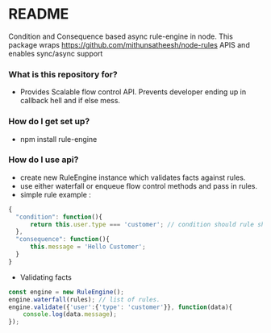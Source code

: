# README #

Condition and Consequence based async rule-engine in node.
This package wraps https://github.com/mithunsatheesh/node-rules APIS and enables sync/async support

### What is this repository for? ###

* Provides Scalable flow control API. Prevents developer ending up in callback hell and if else mess.


### How do I get set up? ###

* npm install rule-engine

### How do I use api? ###

* create new RuleEngine instance which validates facts against rules.
* use either waterfall or enqueue flow control methods and pass in rules.
* simple rule example :
```javascript
{
  "condition": function(){
      return this.user.type === 'customer'; // condition should rule should return a boolean value. if true consequence will be executed. fact object will be available under this 
  },
  "consequence": function(){
      this.message = 'Hello Customer';
  }
}
```
* Validating facts
```javascript
const engine = new RuleEngine();
engine.waterfall(rules); // list of rules.
engine.validate({'user':{'type': 'customer'}}, function(data){
    console.log(data.message);
});
```